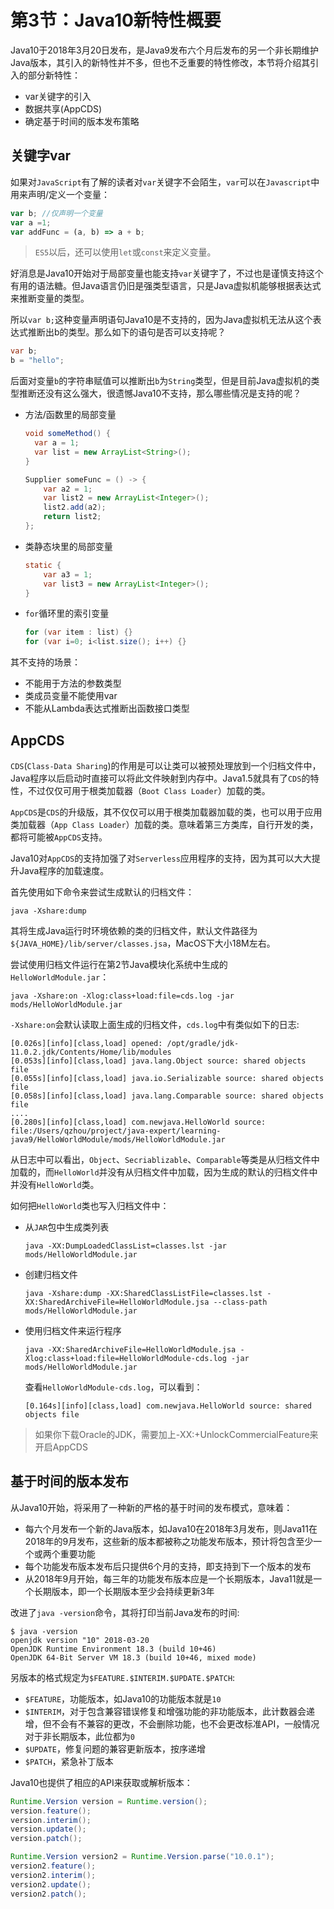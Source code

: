 # 第3节：Java10新特性概要

Java10于2018年3月20日发布，是Java9发布六个月后发布的另一个非长期维护Java版本，其引入的新特性并不多，但也不乏重要的特性修改，本节将介绍其引入的部分新特性：

- var关键字的引入
- 数据共享(AppCDS)
- 确定基于时间的版本发布策略

## 关键字var

如果对`JavaScript`有了解的读者对`var`关键字不会陌生，`var`可以在`Javascript`中用来声明/定义一个变量：

```javascript
var b; //仅声明一个变量
var a =1;
var addFunc = (a, b) => a + b;
```

> `ES5`以后，还可以使用`let`或`const`来定义变量。

好消息是Java10开始对于局部变量也能支持`var`关键字了，不过也是谨慎支持这个有用的语法糖。但Java语言仍旧是强类型语言，只是Java虚拟机能够根据表达式来推断变量的类型。

所以`var b;`这种变量声明语句Java10是不支持的，因为Java虚拟机无法从这个表达式推断出b的类型。那么如下的语句是否可以支持呢？

```java
var b;
b = "hello";
```

后面对变量`b`的字符串赋值可以推断出`b`为`String`类型，但是目前Java虚拟机的类型推断还没有这么强大，很遗憾Java10不支持，那么哪些情况是支持的呢？

- 方法/函数里的局部变量

  ```java
  void someMethod() {
    var a = 1;
  	var list = new ArrayList<String>();
  }
  
  Supplier someFunc = () -> {
      var a2 = 1;
      var list2 = new ArrayList<Integer>();
      list2.add(a2);
      return list2;
  };
  ```

- 类静态块里的局部变量

  ```java
  static {
      var a3 = 1;
      var list3 = new ArrayList<Integer>();
  }
  ```

- `for`循环里的索引变量

  ```java
  for (var item : list) {}
  for (var i=0; i<list.size(); i++) {}
  ```

其不支持的场景：

- 不能用于方法的参数类型
- 类成员变量不能使用var
- 不能从Lambda表达式推断出函数接口类型

## AppCDS

`CDS`(`Class-Data Sharing`)的作用是可以让类可以被预处理放到一个归档文件中，Java程序以后启动时直接可以将此文件映射到内存中。Java1.5就具有了`CDS`的特性，不过仅仅可用于根类加载器（`Boot Class Loader`）加载的类。

`AppCDS`是`CDS`的升级版，其不仅仅可以用于根类加载器加载的类，也可以用于应用类加载器（`App Class Loader`）加载的类。意味着第三方类库，自行开发的类，都将可能被`AppCDS`支持。

Java10对`AppCDS`的支持加强了对`Serverless`应用程序的支持，因为其可以大大提升Java程序的加载速度。

首先使用如下命令来尝试生成默认的归档文件：

```shell
java -Xshare:dump 
```

其将生成Java运行时环境依赖的类的归档文件，默认文件路径为`${JAVA_HOME}/lib/server/classes.jsa`，MacOS下大小18M左右。

尝试使用归档文件运行在第2节Java模块化系统中生成的`HelloWorldModule.jar`：

```shell
java -Xshare:on -Xlog:class+load:file=cds.log -jar mods/HelloWorldModule.jar
```

`-Xshare:on`会默认读取上面生成的归档文件，`cds.log`中有类似如下的日志:

```wiki
[0.026s][info][class,load] opened: /opt/gradle/jdk-11.0.2.jdk/Contents/Home/lib/modules
[0.053s][info][class,load] java.lang.Object source: shared objects file
[0.055s][info][class,load] java.io.Serializable source: shared objects file
[0.058s][info][class,load] java.lang.Comparable source: shared objects file
....
[0.280s][info][class,load] com.newjava.HelloWorld source: file:/Users/qzhou/project/java-expert/learning-java9/HelloWorldModule/mods/HelloWorldModule.jar
```

从日志中可以看出，`Object`、`Secriablizable`、`Comparable`等类是从归档文件中加载的，而`HelloWorld`并没有从归档文件中加载，因为生成的默认的归档文件中并没有`HelloWorld`类。

如何把`HelloWorld`类也写入归档文件中：

- 从`JAR`包中生成类列表

  ```shell
  java -XX:DumpLoadedClassList=classes.lst -jar mods/HelloWorldModule.jar
  ```

- 创建归档文件

  ```shell
  java -Xshare:dump -XX:SharedClassListFile=classes.lst -XX:SharedArchiveFile=HelloWorldModule.jsa --class-path mods/HelloWorldModule.jar
  ```

- 使用归档文件来运行程序

  ```shell
  java -XX:SharedArchiveFile=HelloWorldModule.jsa -Xlog:class+load:file=HelloWorldModule-cds.log -jar mods/HelloWorldModule.jar
  ```

  查看`HelloWorldModule-cds.log`，可以看到：

  ```wiki
  [0.164s][info][class,load] com.newjava.HelloWorld source: shared objects file
  ```

> 如果你下载Oracle的JDK，需要加上-XX:+UnlockCommercialFeature来开启AppCDS

## 基于时间的版本发布

从Java10开始，将采用了一种新的严格的基于时间的发布模式，意味着：

- 每六个月发布一个新的Java版本，如Java10在2018年3月发布，则Java11在2018年的9月发布，这些新的版本都被称之功能发布版本，预计将包含至少一个或两个重要功能
- 每个功能发布版本发布后只提供6个月的支持，即支持到下一个版本的发布
- 从2018年9月开始，每三年的功能发布版本应是一个长期版本，Java11就是一个长期版本，即一个长期版本至少会持续更新3年

改进了`java -version`命令，其将打印当前Java发布的时间:

```shell
$ java -version
openjdk version "10" 2018-03-20
OpenJDK Runtime Environment 18.3 (build 10+46)
OpenJDK 64-Bit Server VM 18.3 (build 10+46, mixed mode)
```

另版本的格式规定为`$FEATURE.$INTERIM.$UPDATE.$PATCH`:

- `$FEATURE`，功能版本，如Java10的功能版本就是`10`
- `$INTERIM`，对于包含兼容错误修复和增强功能的非功能版本，此计数器会递增，但不会有不兼容的更改，不会删除功能，也不会更改标准API，一般情况对于非长期版本，此位都为`0`
- `$UPDATE`，修复问题的兼容更新版本，按序递增
- `$PATCH`，紧急补丁版本

Java10也提供了相应的API来获取或解析版本：

```java
Runtime.Version version = Runtime.version();
version.feature();
version.interim();
version.update();
version.patch();

Runtime.Version version2 = Runtime.Version.parse("10.0.1");
version2.feature();
version2.interim();
version2.update();
version2.patch();
```


